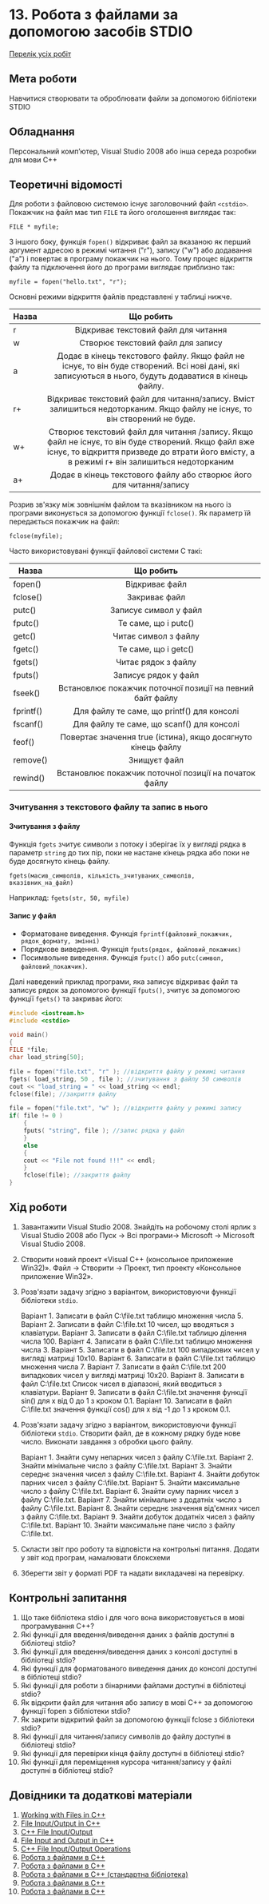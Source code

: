 # 13. Робота з файлами за допомогою засобів STDIO

[Перелік усіх робіт](../README.md)

## Мета роботи 

Навчитися створювати та оброблювати файли за допомогою бібліотеки STDIO

## Обладнання

Персональний комп’ютер, Visual Studio 2008 або інша середа розробки для мови C++


## Теоретичні відомості

Для роботи з файловою системою існує заголовочний файл `<cstdio>`. Покажчик на файл має тип `FILE` та його оголошення виглядає так:

`FILE * myfile;`

З іншого боку, функція `fopen()` відкриває файл за вказаною як перший аргумент адресою в режимі читання ("r"), запису ("w") або додавання ("a") і повертає в програму покажчик на нього. Тому процес відкриття файлу та підключення його до програми виглядає приблизно так: 

`myfile = fopen("hello.txt", "r");`

Основні режими відкриття файлів представлені у таблиці нижче.           

| Назва |                                                                                             Що робить                                                                                              |
| ----- | :------------------------------------------------------------------------------------------------------------------------------------------------------------------------------------------------: |
| r     |                                                                                Відкриває текстовий файл для читання                                                                                |
| w     |                                                                                 Створює текстовий файл для запису                                                                                  |
| a     |                       Додає в кінець текстового файлу. Якщо файл не існує, то він буде створений. Всі нові дані, які записуються в нього, будуть додаватися в кінець файлу.                        |
| r+    |                                    Відкриває  текстовий файл для читання/запису. Вміст залишиться недоторканим. Якщо файлу не існує, то він створений не буде.                                     |
| w+    | Створює текстовий файл для читання /запису. Якщо файл не існує, то він буде створений. Якщо файл вже існує, то відкриття призведе до втрати його вмісту, а в режимі r+ він залишиться недоторканим |
| a+    |                                                                Додає в кінець текстового файлу або створює його для читання/запису                                                                 |

Розрив зв'язку між зовнішнім файлом та вказівником на нього із програми виконується за допомогою функції `fclose()`. Як параметр їй передається покажчик на файл:

`fclose(myfile);`

Часто використовувані функції файлової системи С такі:

| Назва     |                          Що робить                           |
| --------- | :----------------------------------------------------------: |
| fopen()   |                        Відкриває файл                        |
| fclose()  |                        Закриває файл                         |
| putc()    |                    Записує  символ у файл                    |
| fputc()   |                     Те саме, що і putc()                     |
| getc()    |                     Читає символ з файлу                     |
| fgetc()   |                     Те саме, що і getc()                     |
| fgets()   |                     Читає рядок з файлу                      |
| fputs()   |                    Записує  рядок у файл                     |
| fseek()   |  Встановлює  покажчик поточної позиції на певний байт файлу  |
| fprintf() |          Для файлу те саме, що printf() для консолі          |
| fscanf()  |          Для файлу те саме, що scanf() для консолі           |
| feof()    | Повертає значення true (істина), якщо досягнуто кінець файлу |
| remove()  |                         Знищуєт файл                         |
| rewind()  |    Встановлює  покажчик поточної позиції на початок файлу    |


### Зчитування з текстового файлу та запис в нього

#### Зчитування з файлу

Функція `fgets` зчитує символи з потоку і зберігає їх у вигляді рядка в параметр `string` до тих пір, поки не настане кінець рядка або поки не буде досягнуто кінець файлу.

`fgets(масив_символів, кількість_зчитуваних_символів, вказівник_на_файл)`

Наприклад: `fgets(str, 50, myfile)`

#### Запис у файл

* Форматоване виведення. Функція `fprintf(файловий_покажчик, рядок_формату, змінні)`
* Порядкове виведення. Функція `fputs(рядок, файловий_покажчик)`
* Посимвольне виведення. Функція `fputc()` або `putc(символ, файловий_покажчик)`.

Далі наведений приклад програми, яка записує відкриває файл  та записує рядок за допомогою функції `fputs()`, зчитує за допомогою функції `fgets()` та закриває його:

```cpp
#include <iostream.h>
#include <cstdio>

void main()
{
FILE *file;
char load_string[50];

file = fopen("file.txt", "r" ); //відкриття файлу у режимі читання
fgets( load_string, 50 , file ); //зчитування з файлу 50 символів
cout << "load_string = " << load_string << endl;
fclose(file); //закриття файлу     

file = fopen("file.txt", "w" ); //відкриття файлу у режимі запису
if( file != 0 )
    {
    fputs( "string", file ); //запис рядка у файл
    } 
    else
    {
    cout << "File not found !!!" << endl;
    }
    fclose(file); //закриття файлу 
}
```

## Хід роботи

1. Завантажити Visual Studio 2008. Знайдіть на робочому столі ярлик з Visual Studio 2008 або Пуск → Всі програми→ Microsoft → Microsoft Visual Studio 2008.

2. Створити новий проект «Visual C++ (консольное приложение Win32)». Файл → Cтворити → Проект, тип проекту «Консольное приложение Win32».

3. Розв'язати задачу згідно з варіантом, використовуючи функції бібліотеки `stdio`.

	Варіант 1. Записати в файл C:\file.txt таблицю множення числа 5.
	Варіант 2. Записати в файл C:\file.txt 10 чисел, що вводяться з клавіатури.
	Варіант 3. Записати в файл C:\file.txt таблицю ділення числа 100.
	Варіант 4. Записати в файл C:\file.txt таблицю множення числа 3.
	Варіант 5. Записати в файл C:\file.txt 100 випадкових чисел у вигляді матриці 10х10.
    Варіант 6. Записати в файл C:\file.txt таблицю множення числа 7.
    Варіант 7. Записати в файл C:\file.txt 200 випадкових чисел у вигляді матриці 10х20.
    Варіант 8. Записати в файл C:\file.txt Список чисел в діапазоні, який вводиться з клавіатури.
    Варіант 9. Записати в файл C:\file.txt значення функції sin() для х від 0 до 1 з кроком 0.1.
    Варіант 10. Записати в файл C:\file.txt значення функції cos() для х від -1 до 1 з кроком 0.1.
   
4. Розв'язати задачу згідно з варіантом, використовуючи функції бібліотеки `stdio`. Створити файл, де в кожному рядку буде нове число. Виконати завдання з обробки цього файлу.

	Варіант 1. Знайти суму непарних чисел з файлу C:\file.txt.
	Варіант 2. Знайти мінімальне число з файлу C:\file.txt.
	Варіант 3. Знайти середнє значення чисел з файлу C:\file.txt.
	Варіант 4. Знайти добуток парних чисел з файлу C:\file.txt.
	Варіант 5. Знайти максимальне число з файлу C:\file.txt.
    Варіант 6. Знайти суму парних чисел з файлу C:\file.txt.
	Варіант 7. Знайти мінімальне з додатніх число з файлу C:\file.txt.
	Варіант 8. Знайти середнє значення від'ємних чисел з файлу C:\file.txt.
	Варіант 9. Знайти добуток додатніх чисел з файлу C:\file.txt.
	Варіант 10. Знайти максимальне пане число з файлу C:\file.txt.

5. Скласти звіт про роботу та відповісти на контрольні питання. Додати у звіт код програм, намалювати блоксхеми

6. Зберегти звіт у форматі PDF та надати викладачеві на перевірку.

## Контрольні запитання

1. Що таке бібліотека stdio і для чого вона використовується в мові програмування C++?
2. Які функції для введення/виведення даних з файлів доступні в бібліотеці stdio?
3. Які функції для введення/виведення даних з консолі доступні в бібліотеці stdio?
4. Які функції для форматованого виведення даних до консолі доступні в бібліотеці stdio?
5. Які функції для роботи з бінарними файлами доступні в бібліотеці stdio?
6. Як відкрити файл для читання або запису в мові C++ за допомогою функції fopen з бібліотеки stdio?
7. Як закрити відкритий файл за допомогою функції fclose з бібліотеки stdio?
8. Які функції для читання/запису символів до файлу доступні в бібліотеці stdio?
9. Які функції для перевірки кінця файлу доступні в бібліотеці stdio?
10. Які функції для переміщення курсора читання/запису у файлі доступні в бібліотеці stdio?

## Довідники та додаткові матеріали

1. [Working with Files in C++](https://www.geeksforgeeks.org/working-with-files-in-c-c/)
2. [File Input/Output in C++](https://www.geeksforgeeks.org/file-handling-c-classes/) 
3. [C++ File Input/Output](https://www.w3schools.com/cpp/cpp_files.asp)
4. [File Input and Output in C++](https://www.programiz.com/cpp-programming/files-input-output)
5. [C++ File Input/Output Operations](https://www.javatpoint.com/cpp-file-input-output-operations)
6. [Робота з файлами в С++](https://prog-cpp.blogspot.com/2012/05/blog-post.html)
7. [Робота з файлами в C++](https://studassistent.com/cpp-file/)
8. [Робота з файлами в C++ (стандартна бібліотека)](https://smart-programmer.com.ua/c-file/)
9. [Робота з файлами в C++](https://tocode.ru/curses/cpp-files)
10. [Робота з файлами в C++](https://www.ukrprog.com.ua/kursy-c/20-c-files)

